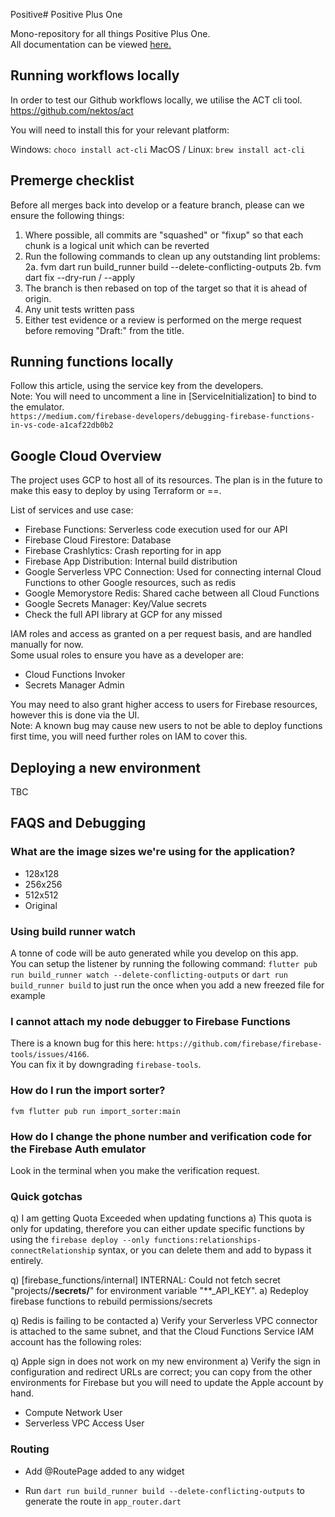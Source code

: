 Positive# Positive Plus One

Mono-repository for all things Positive Plus One.  
All documentation can be viewed [here.](https://inqvine.bit.ai/rdc/v0pZp5OR9DaNTn83)

## Running workflows locally

In order to test our Github workflows locally, we utilise the ACT cli tool.  
<https://github.com/nektos/act>  

You will need to install this for your relevant platform:

Windows: `choco install act-cli`
MacOS / Linux: `brew install act-cli`

## Premerge checklist

Before all merges back into develop or a feature branch, please can we ensure the following things:
1. Where possible, all commits are "squashed" or "fixup" so that each chunk is a logical unit which can be reverted
2. Run the following commands to clean up any outstanding lint problems:
2a. fvm dart run build_runner build --delete-conflicting-outputs
2b. fvm dart fix --dry-run / --apply
3. The branch is then rebased on top of the target so that it is ahead of origin.
4. Any unit tests written pass
5. Either test evidence or a review is performed on the merge request before removing "Draft:" from the title.

## Running functions locally

Follow this article, using the service key from the developers.  
Note: You will need to uncomment a line in [ServiceInitialization] to bind to the emulator.  
`https://medium.com/firebase-developers/debugging-firebase-functions-in-vs-code-a1caf22db0b2`

## Google Cloud Overview

The project uses GCP to host all of its resources.
The plan is in the future to make this easy to deploy by using Terraform or ==.

List of services and use case:

* Firebase Functions: Serverless code execution used for our API
* Firebase Cloud Firestore: Database
* Firebase Crashlytics: Crash reporting for in app
* Firebase App Distribution: Internal build distribution
* Google Serverless VPC Connection: Used for connecting internal Cloud Functions to other Google resources, such as redis
* Google Memorystore Redis: Shared cache between all Cloud Functions
* Google Secrets Manager: Key/Value secrets
* Check the full API library at GCP for any missed

IAM roles and access as granted on a per request basis, and are handled manually for now.  
Some usual roles to ensure you have as a developer are:

* Cloud Functions Invoker
* Secrets Manager Admin

You may need to also grant higher access to users for Firebase resources, however this is done via the UI.  
Note: A known bug may cause new users to not be able to deploy functions first time, you will need further roles on IAM to cover this.

## Deploying a new environment

TBC

## FAQS and Debugging

### What are the image sizes we're using for the application?

* 128x128
* 256x256
* 512x512
* Original

### Using build runner watch

A tonne of code will be auto generated while you develop on this app.  
You can setup the listener by running the following command:
`flutter pub run build_runner watch --delete-conflicting-outputs`
or
`dart run build_runner build`
to just run the once when you add a new freezed file for example

### I cannot attach my node debugger to Firebase Functions

There is a known bug for this here: `https://github.com/firebase/firebase-tools/issues/4166`.  
You can fix it by downgrading `firebase-tools`.  

### How do I run the import sorter?

`fvm flutter pub run import_sorter:main`

### How do I change the phone number and verification code for the Firebase Auth emulator

Look in the terminal when you make the verification request.

### Quick gotchas

q) I am getting Quota Exceeded when updating functions
a) This quota is only for updating, therefore you can either update specific functions by using the `firebase deploy --only functions:relationships-connectRelationship` syntax, or you can delete them and add to bypass it entirely.

q) [firebase_functions/internal] INTERNAL: Could not fetch secret "projects/**/secrets/**" for environment variable "**_API_KEY".
a) Redeploy firebase functions to rebuild permissions/secrets

q) Redis is failing to be contacted
a) Verify your Serverless VPC connector is attached to the same subnet, and that the Cloud Functions Service IAM account has the following roles:  

q) Apple sign in does not work on my new environment
a) Verify the sign in configuration and redirect URLs are correct; you can copy from the other environments for Firebase but you will need to update the Apple account by hand.

* Compute Network User
* Serverless VPC Access User

### Routing

* Add @RoutePage added to any widget

* Run `dart run build_runner build --delete-conflicting-outputs` to generate the route in `app_router.dart`
